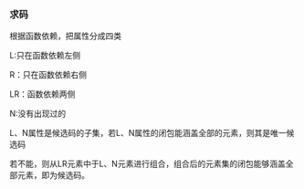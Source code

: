 ### 求码

根据函数依赖，把属性分成四类

L:只在函数依赖左侧

R：只在函数依赖右侧

LR：函数依赖两侧

N:没有出现过的

L、N属性是候选码的子集，若L、N属性的闭包能涵盖全部的元素，则其是唯一候选码

若不能，则从LR元素中于L、N元素进行组合，组合后的元素集的闭包能够涵盖全部元素，即为候选码。